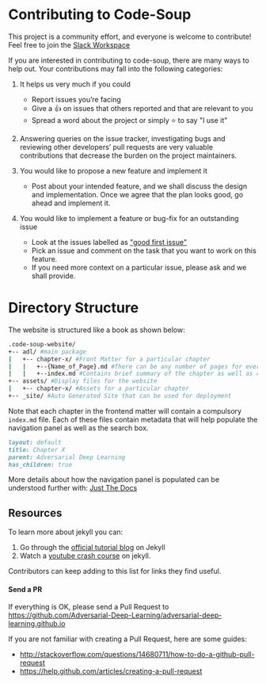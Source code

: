 # Contributing to Code-Soup
This project is a community effort, and everyone is welcome to contribute! Feel free to join the [Slack Workspace](https://join.slack.com/t/ssoc2021/shared_invite/zt-u4eefbut-aX7TYc1WoQWgylPydivUlg)

If you are interested in contributing to code-soup, there are many ways to help out. Your contributions may fall
into the following categories:

1. It helps us very much if you could
    - Report issues you’re facing
    - Give a :+1:  on issues that others reported and that are relevant to you
    - Spread a word about the project or simply :star: to say "I use it"

2. Answering queries on the issue tracker, investigating bugs and reviewing other developers’ pull requests are
very valuable contributions that decrease the burden on the project maintainers.

3. You would like to propose a new feature and implement it
    - Post about your intended feature, and we shall discuss the design and
    implementation. Once we agree that the plan looks good, go ahead and implement it.
4. You would like to implement a feature or bug-fix for an outstanding issue
    - Look at the issues labelled as ["good first issue"](https://github.com/Adversarial-Deep-Learning/adversarial-deep-learning.github.io/blob/main/CONTRIBUTING.md)
    - Pick an issue and comment on the task that you want to work on this feature.
    - If you need more context on a particular issue, please ask and we shall provide.


# Directory Structure
The website is structured like a book as shown below:
```bash
.code-soup-website/
+-- adl/ #main package
|	+-- chapter-x/ #Front Matter for a particular chapter 
|	|	+--{Name_of_Page}.md #There can be any number of pages for every chapter
|	|	+--index.md #Contains brief summary of the chapter as well as config for navigation
+-- assets/ #Display files for the website
|	+-- chapter-x/ #Assets for a particular chapter
+-- _site/ #Auto Generated Site that can be used for deployment
```
Note that each chapter in the frontend matter will contain a compulsory ```index.md``` file. Each of these files contain metadata that will help populate the navigation panel as well as the search box. 
```markdown
layout: default
title: Chapter X
parent: Adversarial Deep Learning
has_children: true
```
More details about how the navigation panel is populated can be understood further with: [Just The Docs](https://pmarsceill.github.io/just-the-docs/)

## Resources
To learn more about jekyll you can:
1. Go through the [official tutorial blog](https://jekyllrb.com/tutorials/home/) on Jekyll
2. Watch a [youtube crash course](https://www.youtube.com/watch?v=T1itpPvFWHI&list=PLLAZ4kZ9dFpOPV5C5Ay0pHaa0RJFhcmcB) on jekyll. 

Contributors can keep adding to this list for links they find useful.

#### Send a PR

If everything is OK, please send a Pull Request to <https://github.com/Adversarial-Deep-Learning/adversarial-deep-learning.github.io>

If you are not familiar with creating a Pull Request, here are some guides:
- <http://stackoverflow.com/questions/14680711/how-to-do-a-github-pull-request>
- <https://help.github.com/articles/creating-a-pull-request>
